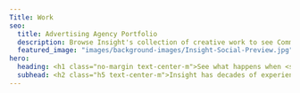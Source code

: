 ```yaml
---
Title: Work
seo:
  title: Advertising Agency Portfolio
  description: Browse Insight's collection of creative work to see Communication with substance in action!
  featured_image: "images/background-images/Insight-Social-Preview.jpg"
hero:
  heading: <h1 class="no-margin text-center-m">See what happens when <span class="emphasis-red">clear communication</span> <span class="friday-vibes-white">meets</span> <span class="emphasis-underline">imagination.</span></h1>
  subhead: <h2 class="h5 text-center-m">Insight has decades of experience working with a variety of clients in an array of industries, and our robust portfolio reflects that. Browse our collection of creative work to see <strong><em>Communication with substance</em></strong> in action!</h2>
---
```

